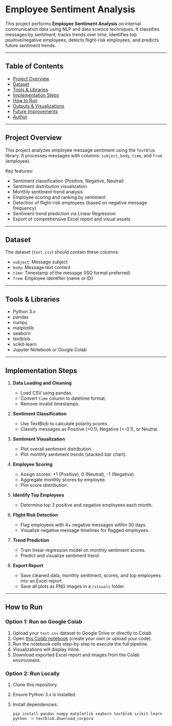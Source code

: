 # Employee Sentiment Analysis

This project performs **Employee Sentiment Analysis** on internal communication data using NLP and data science techniques. It classifies messages by sentiment, tracks trends over time, identifies top positive/negative employees, detects flight-risk employees, and predicts future sentiment trends.

---

## Table of Contents
- [Project Overview](#project-overview)
- [Dataset](#dataset)
- [Tools & Libraries](#tools--libraries)
- [Implementation Steps](#implementation-steps)
- [How to Run](#how-to-run)
- [Outputs & Visualizations](#outputs--visualizations)
- [Future Improvements](#future-improvements)
- [Author](#author)

---

## Project Overview

This project analyzes employee message sentiment using the `TextBlob` library. It processes messages with columns: `subject`, `body`, `time`, and `from` (employee). 

Key features:
- Sentiment classification (Positive, Negative, Neutral)
- Sentiment distribution visualization
- Monthly sentiment trend analysis
- Employee scoring and ranking by sentiment
- Detection of flight-risk employees (based on negative message frequency)
- Sentiment trend prediction via Linear Regression
- Export of comprehensive Excel report and visual assets

---

## Dataset

The dataset (`test.csv`) should contain these columns:
- `subject`: Message subject
- `body`: Message text content
- `time`: Timestamp of the message (ISO format preferred)
- `from`: Employee identifier (name or ID)

---

## Tools & Libraries

- Python 3.x
- pandas
- numpy
- matplotlib
- seaborn
- textblob
- scikit-learn
- Jupyter Notebook or Google Colab

---

## Implementation Steps

1. **Data Loading and Cleaning**
   - Load CSV using pandas.
   - Convert `time` column to datetime format.
   - Remove invalid timestamps.

2. **Sentiment Classification**
   - Use TextBlob to calculate polarity scores.
   - Classify messages as Positive (>0.1), Negative (<-0.1), or Neutral.

3. **Sentiment Visualization**
   - Plot overall sentiment distribution.
   - Plot monthly sentiment trends (stacked bar chart).

4. **Employee Scoring**
   - Assign scores: +1 (Positive), 0 (Neutral), -1 (Negative).
   - Aggregate monthly scores by employee.
   - Plot score distribution.

5. **Identify Top Employees**
   - Determine top 3 positive and negative employees each month.

6. **Flight Risk Detection**
   - Flag employees with 4+ negative messages within 30 days.
   - Visualize negative message timelines for flagged employees.

7. **Trend Prediction**
   - Train linear regression model on monthly sentiment scores.
   - Predict and visualize sentiment trend.

8. **Export Report**
   - Save cleaned data, monthly sentiment, scores, and top employees into an Excel report.
   - Save all plots as PNG images in a `/visuals` folder.

---

## How to Run

### Option 1: Run on Google Colab

1. Upload your `test.csv` dataset to Google Drive or directly to Colab.
2. Open [this Colab notebook](#) (create your own or upload your code).
3. Run the notebook cells step-by-step to execute the full pipeline.
4. Visualizations will display inline.
5. Download exported Excel report and images from the Colab environment.

### Option 2: Run Locally

1. Clone this repository.
2. Ensure Python 3.x is installed.
3. Install dependencies:

   ```bash
   pip install pandas numpy matplotlib seaborn textblob scikit-learn
   python -m textblob.download_corpora
